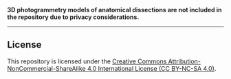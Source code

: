 **3D photogrammetry models of anatomical dissections are not included in the repository due to privacy considerations.**

---

## License

This repository is licensed under the [Creative Commons Attribution-NonCommercial-ShareAlike 4.0 International License (CC BY-NC-SA 4.0)](https://creativecommons.org/licenses/by-nc-sa/4.0/).